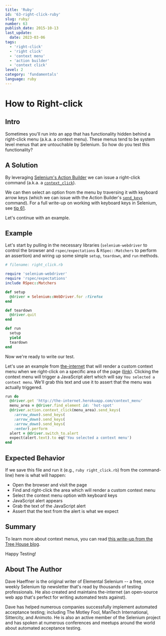 ```yaml
---
title: 'Ruby'
id: '63-right-click-ruby'
slug: ruby/
number: 63
publish_date: 2015-10-13
last_update:
  date: 2023-03-06
tags:
  - 'right-click'
  - 'right click'
  - 'context menu'
  - 'action builder'
  - 'context click'
level: 2
category: 'fundamentals'
language: ruby
---
```


# How to Right-click

## Intro

Sometimes you'll run into an app that has functionality hidden behind a right-click menu (a.k.a. a context menu). These menus tend to be system level menus that are untouchable by Selenium. So how do you test this functionality?

## A Solution

By leveraging [Selenium's Action Builder](https://github.com/SeleniumHQ/selenium/blob/master/rb/lib/selenium/webdriver/common/action_builder.rb) we can issue a right-click command (a.k.a. a [`context_click`](https://github.com/SeleniumHQ/selenium/blob/master/rb/lib/selenium/webdriver/common/action_builder.rb#L301)).

We can then select an option from the menu by traversing it with keyboard arrow keys (which we can issue with the Action Builder's [`send_keys`](https://github.com/SeleniumHQ/selenium/blob/master/rb/lib/selenium/webdriver/common/action_builder.rb#L140) command). For a full write-up on working with keyboard keys in Selenium, see [tip 61](/tips/61-keyboard-keys).

Let's continue with an example.

## Example

Let's start by pulling in the necessary libraries (`selenium-webdriver` to control the browser and `rspec/expectations` & `RSpec::Matchers` to perform an assertion) and wiring up some simple `setup`, `teardown`, and `run` methods.

```ruby
# filename: right_click.rb

require 'selenium-webdriver'
require 'rspec/expectations'
include RSpec::Matchers

def setup
  @driver = Selenium::WebDriver.for :firefox
end

def teardown
  @driver.quit
end

def run
  setup
  yield
  teardown
end
```

Now we're ready to write our test.

Let's use an example from [the-internet](https://github.com/tourdedave/the-internet) that will render a custom context menu when we right-click on a specific area of the page ([link](http://the-internet.herokuapp.com/context_menu)). Clicking the context menu will trigger a JavaScript alert which will say `You selected a context menu`. We'll grab this text and use it to assert that the menu was actually triggered.

```ruby
run do
  @driver.get 'http://the-internet.herokuapp.com/context_menu'
  menu_area = @driver.find_element id: 'hot-spot'
  @driver.action.context_click(menu_area).send_keys(
    :arrow_down).send_keys(
    :arrow_down).send_keys(
    :arrow_down).send_keys(
    :enter).perform
  alert = @driver.switch_to.alert
  expect(alert.text).to eq('You selected a context menu')
end
```

## Expected Behavior

If we save this file and run it (e.g., `ruby right_click.rb`) from the command-line) here is what will happen:

+ Open the browser and visit the page
+ Find and right-click the area which will render a custom context menu
+ Select the context menu option with keyboard keys
+ JavaScript alert appears
+ Grab the text of the JavaScript alert
+ Assert that the text from the alert is what we expect

## Summary

To learn more about context menus, you can read [this write-up from the Tree House blog](http://blog.teamtreehouse.com/building-html5-context-menus).

Happy Testing!

## About The Author

Dave Haeffner is the original writer of Elemental Selenium -- a free, once weekly Selenium tip newsletter that's read by thousands of testing professionals. He also created and maintains the-internet (an open-source web app that's perfect for writing automated tests against).

Dave has helped numerous companies successfully implement automated acceptance testing; including The Motley Fool, ManTech International, Sittercity, and Animoto. He is also an active member of the Selenium project and has spoken at numerous conferences and meetups around the world about automated acceptance testing.
